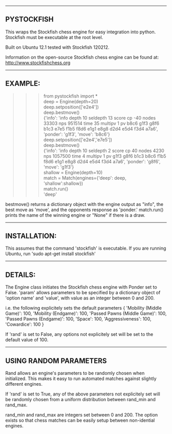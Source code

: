 ------------
PYSTOCKFISH
------------

This wraps the Stockfish chess engine for easy integration into python.  Stockfish must
be executable at the root level.

Built on Ubuntu 12.1 tested with Stockfish 120212.

Information on the open-source Stockfish chess engine can be found at:
http://www.stockfishchess.org

--------
EXAMPLE:
--------
>>> from pystockfish import *  
>>> deep = Engine(depth=20)  
>>> deep.setposition(['e2e4'])  
>>> deep.bestmove()  
{'info': 'info depth 10 seldepth 13 score cp -40 nodes 33303 nps 951514 time 35 multipv 1 pv b8c6 g1f3 g8f6 b1c3 e7e5 f1b5 f8d6 e1g1 e8g8 d2d4 e5d4 f3d4 a7a6', 'ponder': 'g1f3', 'move': 'b8c6'}  
>>> deep.setposition(['e2e4','e7e5'])  
>>> deep.bestmove()  
{'info': 'info depth 10 seldepth 2 score cp 40 nodes 4230 nps 1057500 time 4 multipv 1 pv g1f3 g8f6 b1c3 b8c6 f1b5 f8d6 e1g1 e8g8 d2d4 e5d4 f3d4 a7a6', 'ponder': 'g8f6', 'move': 'g1f3'}  
>>> shallow = Engine(depth=10)  
>>> match = Match(engines={'deep': deep, 'shallow':shallow})  
>>> match.run()  
'deep'  

bestmove() returns a dictionary object with the engine output as "info", the best move as 'move', and the opponents response as 'ponder.'
match.run() prints the name of the winning engine or "None" if there is a draw.

--------------
INSTALLATION:
--------------

This assumes that the command 'stockfish' is executable.
If you are running Ubuntu, run 'sudo apt-get install stockfish'

--------
DETAILS:
--------

The Engine class initiates the Stockfish chess engine with Ponder set to False.
'param' allows parameters to be specified by a dictionary object of 'option name' and 'value',
with value as an integer between 0 and 200.

i.e. the following explicitely sets the default parameters
{
	'Mobility (Middle Game)': 100,
	'Mobility (Endgame)': 100,
	'Passed Pawns (Middle Game)': 100,
	'Passed Pawns (Endgame)': 100,
	'Space': 100,
	'Aggressiveness': 100,
	'Cowardice': 100
}

If 'rand' is set to False, any options not explicitely set will be set to the default 
value of 100.

-------------------------
USING RANDOM PARAMETERS
-------------------------
Rand allows an engine's parameters to be randomly chosen when initialized.  This makes it easy
to run automated matches against slightly different engines.

If 'rand' is set to True, any of the above parameters not explicitely set will be randomly chosen
from a uniform distribution between rand_min and rand_max.

rand_min and rand_max are integers set between 0 and 200.
The option exists so that chess matches can be easily setup between non-idential engines.

